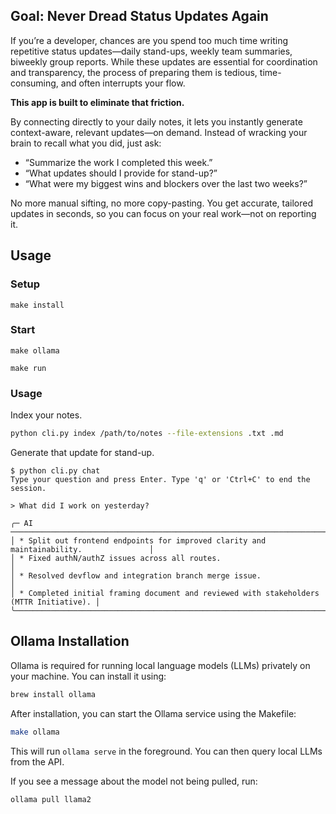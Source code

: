 ## Goal: Never Dread Status Updates Again

If you’re a developer, chances are you spend too much time writing repetitive status updates—daily stand-ups, weekly team summaries, biweekly group reports. While these updates are essential for coordination and transparency, the process of preparing them is tedious, time-consuming, and often interrupts your flow.

**This app is built to eliminate that friction.**

By connecting directly to your daily notes, it lets you instantly generate context-aware, relevant updates—on demand. Instead of wracking your brain to recall what you did, just ask:

- “Summarize the work I completed this week.”
- “What updates should I provide for stand-up?”
- “What were my biggest wins and blockers over the last two weeks?”

No more manual sifting, no more copy-pasting. You get accurate, tailored updates in seconds, so you can focus on your real work—not on reporting it.

## Usage

### Setup

```
make install
```

### Start

```
make ollama
```
```
make run
```

### Usage


Index your notes.
```sh
python cli.py index /path/to/notes --file-extensions .txt .md
```

Generate that update for stand-up.
```
$ python cli.py chat                                                      
Type your question and press Enter. Type 'q' or 'Ctrl+C' to end the session.

> What did I work on yesterday?

╭─ AI ───────────────────────────────────────────────────────────────────────────────────╮
│ * Split out frontend endpoints for improved clarity and maintainability.               │
│ * Fixed authN/authZ issues across all routes.                                          │
│ * Resolved devflow and integration branch merge issue.                                 │
│ * Completed initial framing document and reviewed with stakeholders (MTTR Initiative). │
╰────────────────────────────────────────────────────────────────────────────────────────╯
```

## Ollama Installation

Ollama is required for running local language models (LLMs) privately on your machine. You can install it using:

```sh
brew install ollama
```

After installation, you can start the Ollama service using the Makefile:
```sh
make ollama
```

This will run `ollama serve` in the foreground. You can then query local LLMs from the API.

If you see a message about the model not being pulled, run:

```sh
ollama pull llama2
```